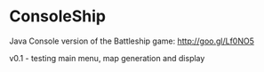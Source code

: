 # ConsoleShip
Java Console version of the Battleship game:
http://goo.gl/Lf0NO5

v0.1 - testing main menu, map generation and display
